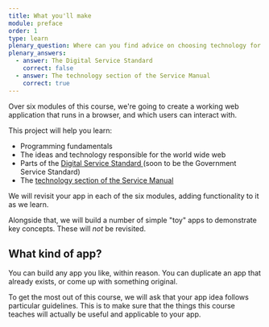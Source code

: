 ```yaml
---
title: What you'll make
module: preface
order: 1
type: learn
plenary_question: Where can you find advice on choosing technology for your service?
plenary_answers:
  - answer: The Digital Service Standard
    correct: false
  - answer: The technology section of the Service Manual
    correct: true
---
```


Over six modules of this course, we're going to create a working web application that runs in a browser, and which users can interact with.

This project will help you learn:

* Programming fundamentals
* The ideas and technology responsible for the world wide web
* Parts of the [Digital Service Standard ](https://www.gov.uk/service-manual/service-standard) (soon to be the Government Service Standard)
* The [technology section of the Service Manual](https://www.gov.uk/service-manual/technology)

We will revisit your app in each of the six modules, adding functionality to it as we learn.

Alongside that, we will build a number of simple "toy" apps to demonstrate key concepts. These will *not* be revisited.

## What kind of app?
You can build any app you like, within reason. You can duplicate an app that already exists, or come up with something original.

To get the most out of this course, we will ask that your app idea follows particular guidelines. This is to make sure that the things this course teaches will actually be useful and applicable to your app.
